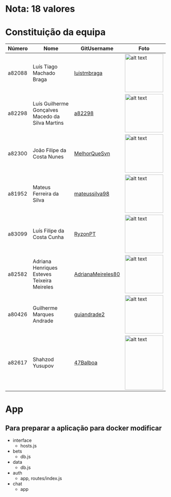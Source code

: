 # Nota: 18 valores

# Constituição da equipa

| Número | Nome                                             | GitUsername       | Foto |
|--------|--------------------------------------------------|-------------------|------|
| a82088 | Luís Tiago Machado Braga                         | [luistmbraga](https://github.com/luistmbraga)       |   <img src="https://avatars3.githubusercontent.com/u/36746770?s=460&u=086baddcb03ab49619c4a5132fb78889a0a2f993&v=4" alt="alt text" width="120" height="120">   |
| a82298 | Luís Guilherme Gonçalves Macedo da Silva Martins | [a82298](https://github.com/a82298)           |  <img src="https://avatars3.githubusercontent.com/u/36774095?s=400&u=84353646454a2946e64d8b0a6e7f61cfe4465aa7&v=4" alt="alt text" width="120" height="120">    |
| a82300 | João Filipe da Costa Nunes                       | [MelhorQueSvn](https://github.com/MelhorQueSvn)      |   <img src="https://avatars0.githubusercontent.com/u/36746608?s=400&u=5988fbe2d9f912ee8b845dc4036897caaddff15b&v=4" alt="alt text" width="120" height="120">   |
| a81952 | Mateus Ferreira da Silva                         | [mateussilva98](https://github.com/mateussilva98)     |   <img src="https://avatars2.githubusercontent.com/u/36518616?s=400&u=02e3614b86504424ccb7776762c6466a6eb42b11&v=4" alt="alt text" width="120" height="120">   |
| a83099 | Luís Filipe da Costa Cunha                       | [RyzonPT](https://github.com/RyzonPT)           |   <img src="https://scontent.flis7-1.fna.fbcdn.net/v/t1.0-9/38856424_1101515389999708_5612988335602532352_o.jpg?_nc_cat=111&ccb=2&_nc_sid=09cbfe&_nc_ohc=516ENf5lFkoAX87BxaF&_nc_oc=AQkvppZl8tzKEixctaar-ArnvKAZlv4j_79JrQ638SGtk5FNgGFTkW-J4bMAUKtzxfI&_nc_ht=scontent.flis7-1.fna&oh=95b60afcb4b322e5f6ab8e7e4aadb397&oe=5FC9EE2F" alt="alt text" width="120" height="120">   |
| a82582 | Adriana Henriques Esteves Teixeira Meireles      | [AdrianaMeireles80](https://github.com/AdrianaMeireles80) |   <img src="https://avatars2.githubusercontent.com/u/27066531?s=400&u=54dc9e7c4a1ca167ba4ea44cf89f33a449a3e0fd&v=4" alt="alt text" width="120" height="120">   |
| a80426 | Guilherme Marques Andrade                        | [guiandrade2](https://github.com/guiandrade2)       |   <img src="https://scontent.flis7-1.fna.fbcdn.net/v/t1.0-9/18010703_1526580520706449_2432693347746207007_n.jpg?_nc_cat=106&ccb=2&_nc_sid=09cbfe&_nc_ohc=SNkROaPEM2YAX8JX52R&_nc_ht=scontent.flis7-1.fna&oh=c1fb063f7c9c5e82d7e797dbf23f7d18&oe=5FCBB264" alt="alt text" width="120" height="120">   |
| a82617 | Shahzod Yusupov                                  | [47Balboa](https://github.com/47Balboa)          |   <img src="https://scontent.flis7-1.fna.fbcdn.net/v/t1.0-9/15589911_1354511281274649_375999130785960548_n.jpg?_nc_cat=111&ccb=2&_nc_sid=174925&_nc_ohc=BxpalEbwfvkAX-lLI5z&_nc_ht=scontent.flis7-1.fna&oh=cb1c1667dd59210a3f15d44f4f3fc394&oe=5FCB8CED" alt="alt text" width="120" height="170">   |

# App

## Para preparar a aplicação para docker modificar
* interface
  * hosts.js
* bets
  * db.js
* data
  * db.js
* auth
  * app, routes/index.js
* chat
  * app
